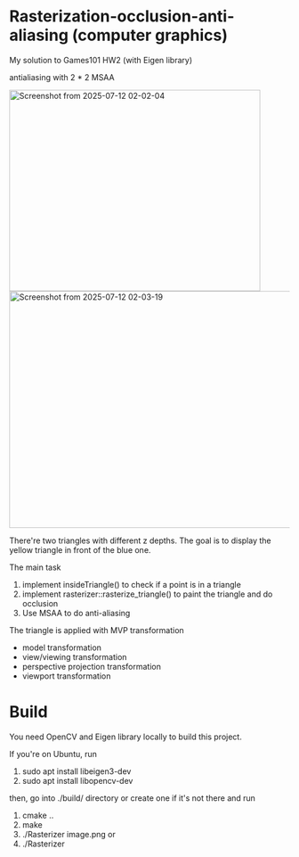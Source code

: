 # Rasterization-occlusion-anti-aliasing (computer graphics) 
My solution to Games101 HW2 (with Eigen library)

antialiasing with 2 * 2 MSAA

<img width="451" height="361" alt="Screenshot from 2025-07-12 02-02-04" src="https://github.com/user-attachments/assets/3e1188c2-c031-4033-a7c2-2800ad295119" />

<img width="590" height="425" alt="Screenshot from 2025-07-12 02-03-19" src="https://github.com/user-attachments/assets/df616632-5a0b-4cb5-b6ce-02f3af6fd692" />

There're two triangles with different z depths. The goal is to display the yellow triangle in front of the blue one.

The main task
1. implement insideTriangle() to check if a point is in a triangle
2. implement rasterizer::rasterize_triangle() to paint the triangle and do occlusion
3. Use MSAA to do anti-aliasing

The triangle is applied with
MVP transformation
- model transformation
- view/viewing transformation
- perspective projection transformation
- viewport transformation

# Build
You need OpenCV and Eigen library locally to build this project. 

If you're on Ubuntu, run 
1. sudo apt install libeigen3-dev
2. sudo apt install libopencv-dev

then, go into ./build/ directory or create one if it's not there and run
1. cmake ..
2. make
3. ./Rasterizer image.png 
or 
3. ./Rasterizer
